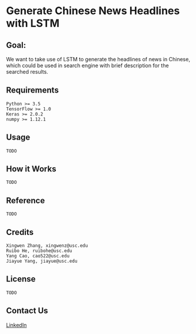 # Generate Chinese News Headlines with LSTM


## Goal: 
We want to take use of LSTM to generate the headlines of news in Chinese, which could be used in search engine with brief description for the searched results.

## Requirements
	Python >= 3.5
	TensorFlow >= 1.0
	Keras >= 2.0.2
	numpy >= 1.12.1
	
## Usage
	TODO
## How it Works
	TODO

## Reference
	TODO
	
## Credits
	Xingwen Zhang, xingwenz@usc.edu
	Ruibo He, ruibohe@usc.edu
	Yang Cao, cao522@usc.edu
	Jiayue Yang, jiayue@usc.edu
	
## License
	TODO
	
## Contact Us
[LinkedIn](https://www.linkedin.com/in/xingwen-zhang/) 
	